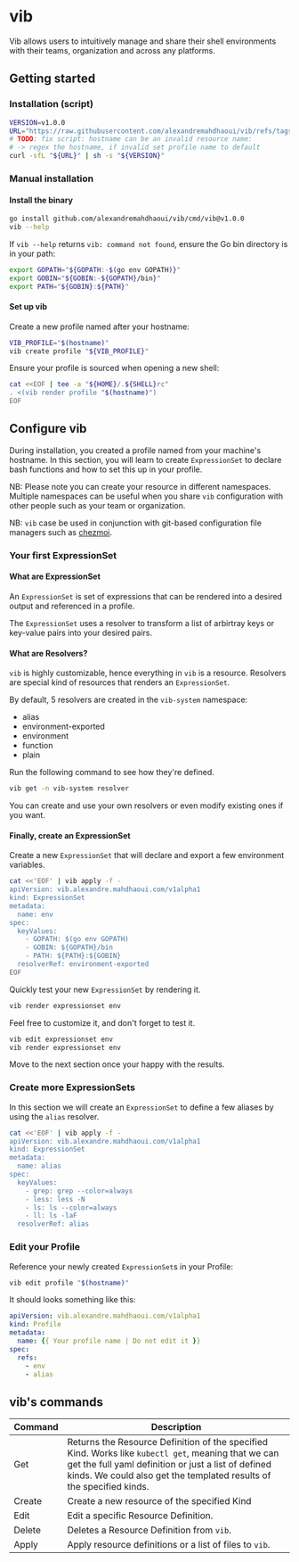 # vib

Vib allows users to intuitively manage and share their shell environments
with their teams, organization and across any platforms.

## Getting started

### Installation (script)

```bash
VERSION=v1.0.0
URL="https://raw.githubusercontent.com/alexandremahdhaoui/vib/refs/tags/${VERSION}/cmd/vib-installer/vib-installer.sh"
# TODO: fix script: hostname can be an invalid resource name:
# -> regex the hostname, if invalid set profile name to default
curl -sfL "${URL}" | sh -s "${VERSION}"
```

### Manual installation

#### Install the binary

```bash
go install github.com/alexandremahdhaoui/vib/cmd/vib@v1.0.0
vib --help
```

If `vib --help` returns `vib: command not found`, ensure the Go bin directory is in your path:

```bash
export GOPATH="${GOPATH:-$(go env GOPATH)}"
export GOBIN="${GOBIN:-${GOPATH}/bin}"
export PATH="${GOBIN}:${PATH}"
```

#### Set up vib

Create a new profile named after your hostname:

```bash
VIB_PROFILE="$(hostname)"
vib create profile "${VIB_PROFILE}"
```

Ensure your profile is sourced when opening a new shell:

```bash
cat <<EOF | tee -a "${HOME}/.${SHELL}rc"
. <(vib render profile "$(hostname)")
EOF
```

## Configure vib

During installation, you created a profile named from your machine's hostname.
In this section, you will learn to create `ExpressionSet` to declare bash functions
and how to set this up in your profile.

NB: Please note you can create your resource in different namespaces.
Multiple namespaces can be useful when you share `vib` configuration with other
people such as your team or organization.

NB: `vib` case be used in conjunction with git-based configuration file managers
such as [chezmoi](https://github.com/twpayne/chezmoi).

### Your first ExpressionSet

#### What are ExpressionSet

An `ExpressionSet` is set of expressions that can be rendered into a desired output
and referenced in a profile.

The `ExpressionSet` uses a resolver to transform a list of arbirtray keys or key-value
pairs into your desired pairs.

#### What are Resolvers?

`vib` is highly customizable, hence everything in `vib` is a resource.
Resolvers are special kind of resources that renders an `ExpressionSet`.

By default, 5 resolvers are created in the `vib-system` namespace:

- alias
- environment-exported
- environment
- function
- plain

Run the following command to see how they're defined.

```bash
vib get -n vib-system resolver
```

You can create and use your own resolvers or even modify existing ones if you want.

#### Finally, create an ExpressionSet

Create a new `ExpressionSet` that will declare and export a few environment variables.

```bash
cat <<'EOF' | vib apply -f -
apiVersion: vib.alexandre.mahdhaoui.com/v1alpha1
kind: ExpressionSet
metadata:
  name: env
spec:
  keyValues:
    - GOPATH: $(go env GOPATH)
    - GOBIN: ${GOPATH}/bin
    - PATH: ${PATH}:${GOBIN}
  resolverRef: environment-exported
EOF
```

Quickly test your new `ExpressionSet` by rendering it.

```bash
vib render expressionset env
```

Feel free to customize it, and don't forget to test it.

```bash
vib edit expressionset env
vib render expressionset env
```

Move to the next section once your happy with the results.

### Create more ExpressionSets

In this section we will create an `ExpressionSet` to define a few aliases by
using the `alias` resolver.

```bash
cat <<'EOF' | vib apply -f -
apiVersion: vib.alexandre.mahdhaoui.com/v1alpha1
kind: ExpressionSet
metadata:
  name: alias
spec:
  keyValues:
    - grep: grep --color=always
    - less: less -N
    - ls: ls --color=always
    - ll: ls -laF
  resolverRef: alias
```

### Edit your Profile

Reference your newly created `ExpressionSet`s in your Profile:

```bash
vib edit profile "$(hostname)"
```

It should looks something like this:

```yaml
apiVersion: vib.alexandre.mahdhaoui.com/v1alpha1
kind: Profile
metadata:
  name: {{ Your profile name | Do not edit it }} 
spec:
  refs:
    - env
    - alias
```

## vib's commands

| Command | Description                                                                                                                                                                                                                        |
|---------|------------------------------------------------------------------------------------------------------------------------------------------------------------------------------------------------------------------------------------|
| Get     | Returns the Resource Definition of the specified Kind. Works like `kubectl get`, meaning that we can get the full yaml definition or just a list of defined kinds. We could also get the templated results of the specified kinds. |
| Create  | Create a new resource of the specified Kind                                                                                                                                                                                        |
| Edit    | Edit a specific Resource Definition.                                                                                                                                                                                               |
| Delete  | Deletes a Resource Definition from `vib`.                                                                                                                                                                                          |
| Apply   | Apply resource definitions or a list of files to `vib`.                                                                                                                                                                            |

